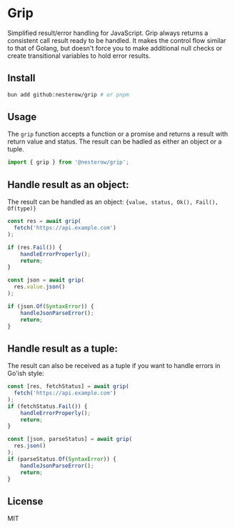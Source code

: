 # Grip

Simplified result/error handling for JavaScript.
Grip always returns a consistent call result ready to be handled.
It makes the control flow similar to that of Golang, but doesn't force you to make additional null checks or create transitional variables to hold error results.

## Install

```bash
bun add github:nesterow/grip # or pnpm
```

## Usage

The `grip` function accepts a function or a promise and returns a result with return value and status.
The result can be hadled as either an object or a tuple.

```javascript
import { grip } from '@nesterow/grip';
```

## Handle result as an object:

The result can be handled as an object: `{value, status, Ok(), Fail(), Of(type)}`

```javascript
const res = await grip(
  fetch('https://api.example.com')
);

if (res.Fail()) {
    handleErrorProperly();
    return;
}

const json = await grip(
  res.value.json()
);

if (json.Of(SyntaxError)) {
    handleJsonParseError();
    return;
}

```

## Handle result as a tuple:

The result can also be received as a tuple if you want to handle errors in Go'ish style:

```javascript
const [res, fetchStatus] = await grip(
  fetch('https://api.example.com')
);
if (fetchStatus.Fail()) {
    handleErrorProperly();
    return;
}

const [json, parseStatus] = await grip(
  res.json()
);
if (parseStatus.Of(SyntaxError)) {
    handleJsonParseError();
    return;
}
```

## License
MIT
